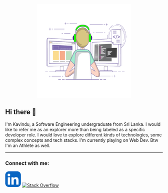 <p align="center"><img src="https://github.com/kavindujayarathne/kavindujayarathne/blob/main/TechStuff.gif" alt="Entering IMG" width="300" height="300"></p>

<h2>Hi there 👋</h2>

<p>
I'm Kavindu, a Software Engineering undergraduate from Sri Lanka. I would like to refer me as an explorer more than being labeled as a specific developer role. I would love to explore different kinds of technologies, some complex concepts and tech stacks. I'm currently playing on Web Dev. Btw I'm an Athlete as well.</p>

---

<h3>Connect with me:</h3>
<p align="left">
<a href="https://linkedin.com/in/kavindujayarathne" target="__blank"><img src="https://github.com/tandpfun/skill-icons/blob/main/icons/LinkedIn.svg" alt="LinkedIn" height="50" width="50" /></a>
<a href="https://stackoverflow.com/users/20195136/kavindu-jayarathne" target="__blank"><img src="https://raw.githubusercontent.com/rahuldkjain/github-profile-readme-generator/master/src/images/icons/Social/stack-overflow.svg" alt="Stack Overflow" height="50" width="50" /></a>
</p>



